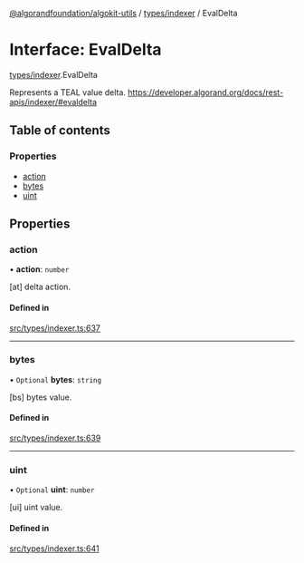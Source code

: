 [@algorandfoundation/algokit-utils](../README.md) / [types/indexer](../modules/types_indexer.md) / EvalDelta

# Interface: EvalDelta

[types/indexer](../modules/types_indexer.md).EvalDelta

Represents a TEAL value delta. https://developer.algorand.org/docs/rest-apis/indexer/#evaldelta

## Table of contents

### Properties

- [action](types_indexer.EvalDelta.md#action)
- [bytes](types_indexer.EvalDelta.md#bytes)
- [uint](types_indexer.EvalDelta.md#uint)

## Properties

### action

• **action**: `number`

[at] delta action.

#### Defined in

[src/types/indexer.ts:637](https://github.com/algorandfoundation/algokit-utils-ts/blob/main/src/types/indexer.ts#L637)

___

### bytes

• `Optional` **bytes**: `string`

[bs] bytes value.

#### Defined in

[src/types/indexer.ts:639](https://github.com/algorandfoundation/algokit-utils-ts/blob/main/src/types/indexer.ts#L639)

___

### uint

• `Optional` **uint**: `number`

[ui] uint value.

#### Defined in

[src/types/indexer.ts:641](https://github.com/algorandfoundation/algokit-utils-ts/blob/main/src/types/indexer.ts#L641)
